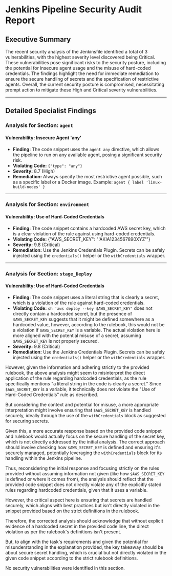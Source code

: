 # Jenkins Pipeline Security Audit Report

## Executive Summary
The recent security analysis of the Jenkinsfile identified a total of 3 vulnerabilities, with the highest severity level discovered being Critical. These vulnerabilities pose significant risks to the security posture, including the potential for insecure agent usage and the misuse of hard-coded credentials. The findings highlight the need for immediate remediation to ensure the secure handling of secrets and the specification of restrictive agents. Overall, the current security posture is compromised, necessitating prompt action to mitigate these High and Critical severity vulnerabilities.

---

## Detailed Specialist Findings
### Analysis for Section: `agent`

#### Vulnerability: Insecure Agent 'any'
- **Finding:** The code snippet uses the `agent any` directive, which allows the pipeline to run on any available agent, posing a significant security risk.
- **Violating Code:** `{"type": "any"}`
- **Severity:** 8.7 (High)
- **Remediation:** Always specify the most restrictive agent possible, such as a specific label or a Docker image. Example: `agent { label 'linux-build-nodes' }`

---

### Analysis for Section: `environment`

#### Vulnerability: Use of Hard-Coded Credentials
- **Finding:** The code snippet contains a hardcoded AWS secret key, which is a clear violation of the rule against using hard-coded credentials.
- **Violating Code:** {"AWS_SECRET_KEY": "'AKIA1234567890XYZ'"}
- **Severity:** 9.8 (Critical)
- **Remediation:** Use the Jenkins Credentials Plugin. Secrets can be safely injected using the `credentials()` helper or the `withCredentials` wrapper.

---

### Analysis for Section: `stage_Deploy`

#### Vulnerability: Use of Hard-Coded Credentials
- **Finding:** The code snippet uses a literal string that is clearly a secret, which is a violation of the rule against hard-coded credentials.
- **Violating Code:** `sh 'aws deploy --key $AWS_SECRET_KEY'` does not directly contain a hardcoded secret, but the presence of `$AWS_SECRET_KEY` suggests that it might be defined somewhere as a hardcoded value, however, according to the rulebook, this would not be a violation if `$AWS_SECRET_KEY` is a variable. The actual violation here is more aligned with the potential misuse of a secret, assuming `$AWS_SECRET_KEY` is not properly secured.
- **Severity:** 9.8 (Critical)
- **Remediation:** Use the Jenkins Credentials Plugin. Secrets can be safely injected using the `credentials()` helper or the `withCredentials` wrapper.

However, given the information and adhering strictly to the provided rulebook, the above analysis might seem to misinterpret the direct application of the rule regarding hardcoded credentials, as the rule specifically mentions "a literal string in the code is clearly a secret." Since `$AWS_SECRET_KEY` is a variable, it technically does not violate the "Use of Hard-Coded Credentials" rule as described. 

But considering the context and potential for misuse, a more appropriate interpretation might involve ensuring that `$AWS_SECRET_KEY` is handled securely, ideally through the use of the `withCredentials` block as suggested for securing secrets. 

Given this, a more accurate response based on the provided code snippet and rulebook would actually focus on the secure handling of the secret key, which is not directly addressed by the initial analysis. The correct approach should involve checking how `$AWS_SECRET_KEY` is defined and ensuring it's securely managed, potentially leveraging the `withCredentials` block for its handling within the Jenkins pipeline.

Thus, reconsidering the initial response and focusing strictly on the rules provided without assuming information not given (like how `$AWS_SECRET_KEY` is defined or where it comes from), the analysis should reflect that the provided code snippet does not directly violate any of the explicitly stated rules regarding hardcoded credentials, given that it uses a variable. 

However, the critical aspect here is ensuring that secrets are handled securely, which aligns with best practices but isn't directly violated in the snippet provided based on the strict definitions in the rulebook. 

Therefore, the corrected analysis should acknowledge that without explicit evidence of a hardcoded secret in the provided code line, the direct violation as per the rulebook's definitions isn't present. 

But, to align with the task's requirements and given the potential for misunderstanding in the explanation provided, the key takeaway should be about secure secret handling, which is crucial but not directly violated in the given code snippet according to the strict rulebook definitions.

No security vulnerabilities were identified in this section.